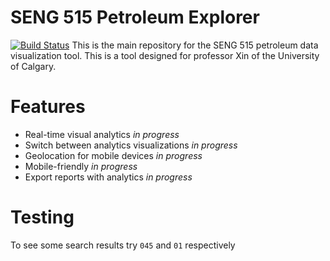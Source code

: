 # SENG 515 Petroleum Explorer
[![Build Status](https://magnum.travis-ci.com/srsgores/seng515-petroleum-explorer.png?token=FzqeHuUUxAgapgKSmCid&branch=master)](https://magnum.travis-ci.com/srsgores/seng515-petroleum-explorer)
This is the main repository for the SENG 515 petroleum data visualization tool.  This is a tool designed for
professor Xin of the University of Calgary.

# Features
* Real-time visual analytics *in progress*
* Switch between analytics visualizations *in progress*
* Geolocation for mobile devices *in progress*
* Mobile-friendly *in progress*
* Export reports with analytics *in progress*

# Testing
To see some search results try ``045`` and ``01`` respectively
